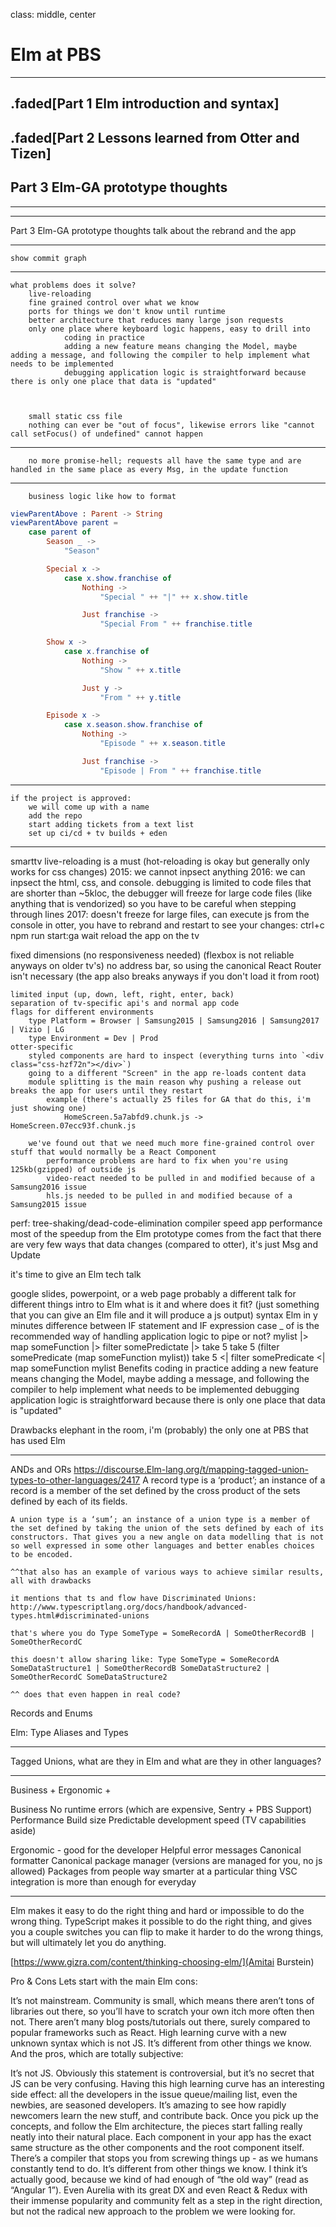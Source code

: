 class: middle, center

# Elm at PBS

---

## .faded[Part 1 Elm introduction and syntax]

## .faded[Part 2 Lessons learned from Otter and Tizen]

## Part 3 Elm-GA prototype thoughts

---

---

Part 3 Elm-GA prototype thoughts
talk about the rebrand and the app

---

    show commit graph

---

    what problems does it solve?
        live-reloading
        fine grained control over what we know
        ports for things we don't know until runtime
        better architecture that reduces many large json requests
        only one place where keyboard logic happens, easy to drill into
                coding in practice
                adding a new feature means changing the Model, maybe adding a message, and following the compiler to help implement what needs to be implemented
                debugging application logic is straightforward because there is only one place that data is "updated"



        small static css file
        nothing can ever be "out of focus", likewise errors like "cannot call setFocus() of undefined" cannot happen

---

        no more promise-hell; requests all have the same type and are handled in the same place as every Msg, in the update function

---

        business logic like how to format

```elm
viewParentAbove : Parent -> String
viewParentAbove parent =
    case parent of
        Season _ ->
            "Season"

        Special x ->
            case x.show.franchise of
                Nothing ->
                    "Special " ++ "|" ++ x.show.title

                Just franchise ->
                    "Special From " ++ franchise.title

        Show x ->
            case x.franchise of
                Nothing ->
                    "Show " ++ x.title

                Just y ->
                    "From " ++ y.title

        Episode x ->
            case x.season.show.franchise of
                Nothing ->
                    "Episode " ++ x.season.title

                Just franchise ->
                    "Episode | From " ++ franchise.title
```

---

    if the project is approved:
        we will come up with a name
        add the repo
        start adding tickets from a text list
        set up ci/cd + tv builds + eden

---

smarttv
live-reloading is a must (hot-reloading is okay but generally only works for css changes)
2015: we cannot inpsect anything
2016: we can inpsect the html, css, and console. debugging is limited to code files that are shorter than ~5kloc, the debugger will freeze for large code files (like anything that is vendorized) so you have to be careful when stepping through lines
2017: doesn't freeze for large files, can execute js from the console
in otter, you have to rebrand and restart to see your changes:
ctrl+c
npm run start:ga
wait
reload the app on the tv
  
 fixed dimensions (no responsiveness needed) (flexbox is not reliable anyways on older tv's)
no address bar, so using the canonical React Router isn't necessary (the app also breaks anyways if you don't load it from root)

    limited input (up, down, left, right, enter, back)
    separation of tv-specific api's and normal app code
    flags for different environments
        type Platform = Browser | Samsung2015 | Samsung2016 | Samsung2017 | Vizio | LG
        type Environment = Dev | Prod
    otter-specific
        styled components are hard to inspect (everything turns into `<div class="css-hzf72n"></div>`)
        going to a different "Screen" in the app re-loads content data
        module splitting is the main reason why pushing a release out breaks the app for users until they restart
            example (there's actually 25 files for GA that do this, i'm just showing one)
                HomeScreen.5a7abfd9.chunk.js -> HomeScreen.07ecc93f.chunk.js

        we've found out that we need much more fine-grained control over stuff that would normally be a React Component
            performance problems are hard to fix when you're using 125kb(gzipped) of outside js
            video-react needed to be pulled in and modified because of a Samsung2016 issue
            hls.js needed to be pulled in and modified because of a Samsung2015 issue

perf:
tree-shaking/dead-code-elimination
compiler speed
app performance
most of the speedup from the Elm prototype comes from the fact that there are very few ways that data changes (compared to otter), it's just Msg and Update

it's time to give an Elm tech talk
  
 google slides, powerpoint, or a web page
probably a different talk for different things
intro to Elm
what is it and where does it fit?
(just something that you can give an Elm file and it will produce a js output)
syntax
Elm in y minutes
difference between IF statement and IF expression
case \_ of is the recommended way of handling application logic
to pipe or not?
mylist |> map someFunction |> filter somePredictate |> take 5
take 5 (filter somePredicate (map someFunction mylist))
take 5 <| filter somePredicate <| map someFunction mylist
Benefits
coding in practice
adding a new feature means changing the Model, maybe adding a message, and following the compiler to help implement what needs to be implemented
debugging application logic is straightforward because there is only one place that data is "updated"
  
 Drawbacks
elephant in the room, i'm (probably) the only one at PBS that has used Elm

---

ANDs and ORs
https://discourse.Elm-lang.org/t/mapping-tagged-union-types-to-other-languages/2417
A record type is a ‘product’; an instance of a record is a member of the set defined by the cross product of the sets defined by each of its fields.

    A union type is a ‘sum’; an instance of a union type is a member of the set defined by taking the union of the sets defined by each of its constructors. That gives you a new angle on data modelling that is not so well expressed in some other languages and better enables choices to be encoded.

    ^^that also has an example of various ways to achieve similar results, all with drawbacks

    it mentions that ts and flow have Discriminated Unions:
    http://www.typescriptlang.org/docs/handbook/advanced-types.html#discriminated-unions

    that's where you do Type SomeType = SomeRecordA | SomeOtherRecordB | SomeOtherRecordC

    this doesn't allow sharing like: Type SomeType = SomeRecordA SomeDataStructure1 | SomeOtherRecordB SomeDataStructure2 | SomeOtherRecordC SomeDataStructure2

    ^^ does that even happen in real code?

Records and Enums

Elm: Type Aliases and Types

---

Tagged Unions, what are they in Elm and what are they in other languages?

---

Business + Ergonomic +

Business
No runtime errors (which are expensive, Sentry + PBS Support)
Performance
Build size
Predictable development speed (TV capabilities aside)

Ergonomic - good for the developer
Helpful error messages
Canonical formatter
Canonical package manager (versions are managed for you, no js allowed)
Packages from people way smarter at a particular thing
VSC integration is more than enough for everyday

---

Elm makes it easy to do the right thing and hard or impossible to do the wrong thing. TypeScript makes it possible to do the right thing, and gives you a couple switches you can flip to make it harder to do the wrong things, but will ultimately let you do anything.



[https://www.gizra.com/content/thinking-choosing-elm/](Amitai Burstein)

Pro & Cons
Lets start with the main Elm cons:

It’s not mainstream.
Community is small, which means there aren’t tons of libraries out there, so you’ll have to scratch your own itch more often then not.
There aren’t many blog posts/tutorials out there, surely compared to popular frameworks such as React.
High learning curve with a new unknown syntax which is not JS.
It’s different from other things we know.
And the pros, which are totally subjective:

It’s not JS. Obviously this statement is controversial, but it’s no secret that JS can be very confusing.
Having this high learning curve has an interesting side effect: all the developers in the issue queue/mailing list, even the newbies, are seasoned developers. It’s amazing to see how rapidly newcomers learn the new stuff, and contribute back.
Once you pick up the concepts, and follow the Elm architecture, the pieces start falling really neatly into their natural place. Each component in your app has the exact same structure as the other components and the root component itself.
There’s a compiler that stops you from screwing things up - as we humans constantly tend to do.
It’s different from other things we know. I think it’s actually good, because we kind of had enough of “the old way” (read as “Angular 1”). Even Aurelia with its great DX and even React & Redux with their immense popularity and community felt as a step in the right direction, but not the radical new approach to the problem we were looking for.


